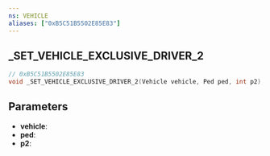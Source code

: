 ```yaml
---
ns: VEHICLE
aliases: ["0xB5C51B5502E85E83"]
---
```

## _SET_VEHICLE_EXCLUSIVE_DRIVER_2

```c
// 0xB5C51B5502E85E83
void _SET_VEHICLE_EXCLUSIVE_DRIVER_2(Vehicle vehicle, Ped ped, int p2);
```


## Parameters
* **vehicle**: 
* **ped**: 
* **p2**: 

